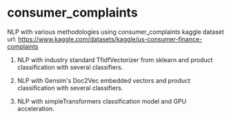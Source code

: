 # consumer_complaints
NLP with various methodologies using consumer_complaints kaggle dataset
url: https://www.kaggle.com/datasets/kaggle/us-consumer-finance-complaints

01) NLP with industry standard TfidfVectorizer from sklearn and product classification with several classifiers.

02) NLP with Gensim's Doc2Vec embedded vectors and product classification with several classifiers.

03) NLP with simpleTransformers classification model and GPU acceleration.
